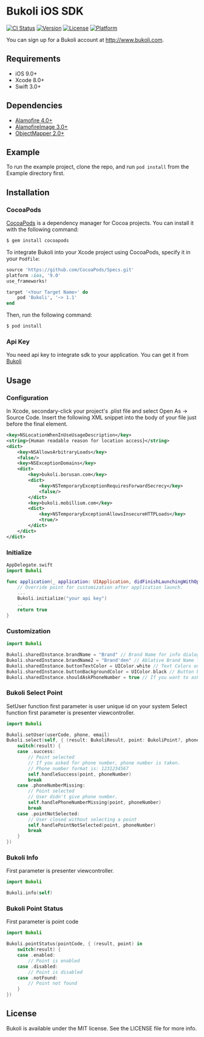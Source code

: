 # Bukoli iOS SDK

[![CI Status](http://img.shields.io/travis/bukoli/bukoli-ios.svg?style=flat)](https://travis-ci.org/bukoli/bukoli-ios)
[![Version](https://img.shields.io/cocoapods/v/Bukoli.svg?style=flat)](http://cocoapods.org/pods/Bukoli)
[![License](https://img.shields.io/cocoapods/l/Bukoli.svg?style=flat)](http://cocoapods.org/pods/Bukoli)
[![Platform](https://img.shields.io/cocoapods/p/Bukoli.svg?style=flat)](http://cocoapods.org/pods/Bukoli)

You can sign up for a Bukoli account at http://www.bukoli.com.

## Requirements

- iOS 9.0+
- Xcode 8.0+
- Swift 3.0+

## Dependencies

- [Alamofire 4.0+](https://github.com/Alamofire/Alamofire)
- [AlamofireImage 3.0+](https://github.com/Alamofire/AlamofireImage)
- [ObjectMapper 2.0+](https://github.com/Hearst-DD/ObjectMapper)

## Example

To run the example project, clone the repo, and run `pod install` from the Example directory first.

## Installation

### CocoaPods
[CocoaPods](http://cocoapods.org) is a dependency manager for Cocoa projects. You can install it with the following command:

```bash
$ gem install cocoapods
```

To integrate Bukoli into your Xcode project using CocoaPods, specify it in your `Podfile`:

```ruby
source 'https://github.com/CocoaPods/Specs.git'
platform :ios, '9.0'
use_frameworks!

target '<Your Target Name>' do
    pod 'Bukoli', '~> 1.1'
end
```

Then, run the following command:

```bash
$ pod install
```

### Api Key

You need api key to integrate sdk to your application. You can get it from [Bukoli](http://www.bukoli.com)

## Usage

### Configuration

In Xcode, secondary-click your project's .plist file and select Open As -> Source Code.
Insert the following XML snippet into the body of your file just before the final </dict> element.

```xml
<key>NSLocationWhenInUseUsageDescription</key>
<string>{Human readable reason for location access}</string>
<dict>
	<key>NSAllowsArbitraryLoads</key>
	<false/>
	<key>NSExceptionDomains</key>
    <dict>
        <key>bukoli.borusan.com</key>
        <dict>
            <key>NSTemporaryExceptionRequiresForwardSecrecy</key>
            <false/>
        </dict>
		<key>bukoli.mobillium.com</key>
		<dict>
			<key>NSTemporaryExceptionAllowsInsecureHTTPLoads</key>
			<true/>
        </dict>
    </dict>
</dict>
```

### Initialize

```swift
AppDelegate.swift
import Bukoli

func application(_ application: UIApplication, didFinishLaunchingWithOptions launchOptions: [UIApplicationLaunchOptionsKey: Any]?) -> Bool {
	// Override point for customization after application launch.
	...
	Bukoli.initialize("your api key")
	..
	return true
}

```

### Customization

```swift
import Bukoli

Bukoli.sharedInstance.brandName = "Brand" // Brand Name for info dialog
Bukoli.sharedInstance.brandName2 = "Brand'den" // Ablative Brand Name for info dialog
Bukoli.sharedInstance.buttonTextColor = UIColor.white // Text Colors on button
Bukoli.sharedInstance.buttonBackgroundColor = UIColor.black // Button background color
Bukoli.sharedInstance.shouldAskPhoneNumber = true // If you want to ask user phone number for Bukoli point
```

### Bukoli Select Point

SetUser function first parameter is user unique id on your system
Select function first parameter is presenter viewcontroller.

```swift
import Bukoli

Bukoli.setUser(userCode, phone, email) 
Bukoli.select(self, { (result: BukoliResult, point: BukoliPoint?, phoneNumber: String?) in
    switch(result) {
    case .success:
        // Point selected
        // If you asked for phone number, phone number is taken. 
        // Phone number format is: 1231234567
        self.handleSuccess(point, phoneNumber)
        break
    case .phoneNumberMissing:
        // Point selected
        // User didn't give phone number.
        self.handlePhoneNumberMissing(point, phoneNumber)
        break
    case .pointNotSelected:
        // User closed without selecting a point
        self.handlePointNotSelected(point, phoneNumber)
        break
    }
})
```

### Bukoli Info

First parameter is presenter viewcontroller.

```swift
import Bukoli

Bukoli.info(self)
```

### Bukoli Point Status

First parameter is point code

```swift
import Bukoli

Bukoli.pointStatus(pointCode, { (result, point) in
    switch(result) {
    case .enabled:
    	// Point is enabled
    case .disabled:
    	// Point is disabled
    case .notFound:
    	// Point not found
    }
})

```

## License

Bukoli is available under the MIT license. See the LICENSE file for more info.
